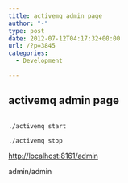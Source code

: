```yaml
---
title: activemq admin page
author: "-"
type: post
date: 2012-07-12T04:17:32+00:00
url: /?p=3845
categories:
  - Development

---
```

## activemq admin page
```bash

./activemq start

./activemq stop

```


[http://localhost:8161/admin][1]

admin/admin


 [1]: http://3.242.226.103:8161/admin